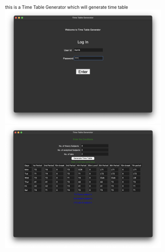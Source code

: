 this is a Time Table Generator which will generate time table
<img src="Screenshot 2023-08-27 at 10.10.41 PM.png">
<img src="Screenshot 2023-08-27 at 10.11.05 PM.png">
